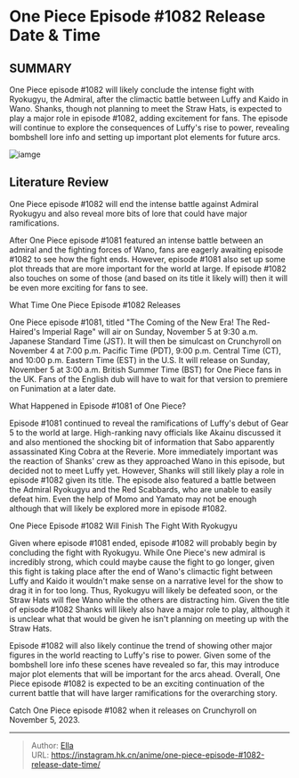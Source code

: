 # One Piece Episode #1082 Release Date &amp; Time


## SUMMARY 



  One Piece episode #1082 will likely conclude the intense fight with Ryokugyu, the Admiral, after the climactic battle between Luffy and Kaido in Wano.   Shanks, though not planning to meet the Straw Hats, is expected to play a major role in episode #1082, adding excitement for fans.   The episode will continue to explore the consequences of Luffy&#39;s rise to power, revealing bombshell lore info and setting up important plot elements for future arcs.  

![iamge](https://static1.srcdn.com/wordpress/wp-content/uploads/2023/10/ryokugyu-in-one-piece-1.jpg)

## Literature Review

One Piece episode #1082 will end the intense battle against Admiral Ryokugyu and also reveal more bits of lore that could have major ramifications.




After One Piece episode #1081 featured an intense battle between an admiral and the fighting forces of Wano, fans are eagerly awaiting episode #1082 to see how the fight ends. However, episode #1081 also set up some plot threads that are more important for the world at large. If episode #1082 also touches on some of those (and based on its title it likely will) then it will be even more exciting for fans to see.





 What Time One Piece Episode #1082 Releases 
          

One Piece episode #1081, titled &#34;The Coming of the New Era! The Red-Haired&#39;s Imperial Rage&#34; will air on Sunday, November 5 at 9:30 a.m. Japanese Standard Time (JST). It will then be simulcast on Crunchyroll on November 4 at 7:00 p.m. Pacific Time (PDT), 9:00 p.m. Central Time (CT), and 10:00 p.m. Eastern Time (EST) in the U.S. It will release on Sunday, November 5 at 3:00 a.m. British Summer Time (BST) for One Piece fans in the UK. Fans of the English dub will have to wait for that version to premiere on Funimation at a later date.



 What Happened in Episode #1081 of One Piece? 
          




Episode #1081 continued to reveal the ramifications of Luffy&#39;s debut of Gear 5 to the world at large. High-ranking navy officials like Akainu discussed it and also mentioned the shocking bit of information that Sabo apparently assassinated King Cobra at the Reverie. More immediately important was the reaction of Shanks&#39; crew as they approached Wano in this episode, but decided not to meet Luffy yet. However, Shanks will still likely play a role in episode #1082 given its title. The episode also featured a battle between the Admiral Ryokugyu and the Red Scabbards, who are unable to easily defeat him. Even the help of Momo and Yamato may not be enough although that will likely be explored more in episode #1082.



 One Piece Episode #1082 Will Finish The Fight With Ryokugyu 
          

Given where episode #1081 ended, episode #1082 will probably begin by concluding the fight with Ryokugyu. While One Piece&#39;s new admiral is incredibly strong, which could maybe cause the fight to go longer, given this fight is taking place after the end of Wano&#39;s climactic fight between Luffy and Kaido it wouldn&#39;t make sense on a narrative level for the show to drag it in for too long. Thus, Ryokugyu will likely be defeated soon, or the Straw Hats will flee Wano while the others are distracting him. Given the title of episode #1082 Shanks will likely also have a major role to play, although it is unclear what that would be given he isn&#39;t planning on meeting up with the Straw Hats.




Episode #1082 will also likely continue the trend of showing other major figures in the world reacting to Luffy&#39;s rise to power. Given some of the bombshell lore info these scenes have revealed so far, this may introduce major plot elements that will be important for the arcs ahead. Overall, One Piece episode #1082 is expected to be an exciting continuation of the current battle that will have larger ramifications for the overarching story.

Catch One Piece episode #1082 when it releases on Crunchyroll on November 5, 2023.



---

> Author: [Ella](https://instagram.hk.cn/)  
> URL: https://instagram.hk.cn/anime/one-piece-episode-#1082-release-date-time/  

